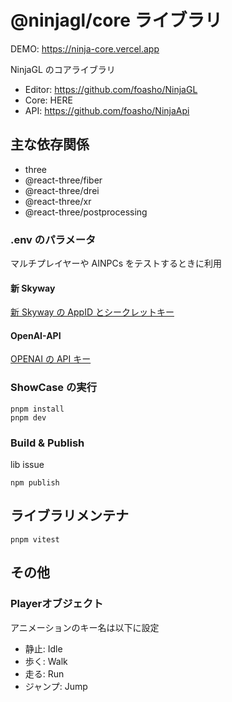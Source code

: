 # @ninjagl/core ライブラリ

DEMO: https://ninja-core.vercel.app

NinjaGL のコアライブラリ

- Editor: https://github.com/foasho/NinjaGL
- Core: HERE
- API: https://github.com/foasho/NinjaApi

## 主な依存関係

- three
- @react-three/fiber
- @react-three/drei
- @react-three/xr
- @react-three/postprocessing

### .env のパラメータ

マルチプレイヤーや AINPCs をテストするときに利用

#### 新 Skyway

[新 Skyway の AppID とシークレットキー](https://skyway.ntt.com/ja/)

#### OpenAI-API

[OPENAI の API キー](https://platform.openai.com/api-keys)

### ShowCase の実行

```
pnpm install
pnpm dev
```

### Build & Publish

lib issue

```
npm publish
```

## ライブラリメンテナ

```
pnpm vitest
```

## その他

### Playerオブジェクト
アニメーションのキー名は以下に設定

- 静止: Idle
- 歩く: Walk
- 走る: Run
- ジャンプ: Jump

